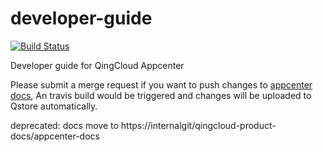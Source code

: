 # developer-guide

[![Build Status](https://travis-ci.org/QingCloudAppcenter/developer-guide.svg?branch=master)](https://travis-ci.org/QingCloudAppcenter/developer-guide)

Developer guide for QingCloud Appcenter

Please submit a merge request if you want to push changes to [appcenter docs](http://appcenter-docs.qingcloud.com/developer-guide/), An travis build would be triggered and changes will be uploaded to Qstore automatically.

deprecated: docs move to https://internalgit/qingcloud-product-docs/appcenter-docs
